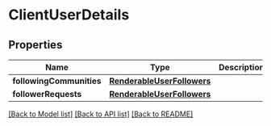 # ClientUserDetails

## Properties
Name | Type | Description | Notes
------------ | ------------- | ------------- | -------------
**followingCommunities** | [**RenderableUserFollowers**](RenderableUserFollowers.md) |  | 
**followerRequests** | [**RenderableUserFollowers**](RenderableUserFollowers.md) |  | 

[[Back to Model list]](../README.md#documentation-for-models) [[Back to API list]](../README.md#documentation-for-api-endpoints) [[Back to README]](../README.md)


